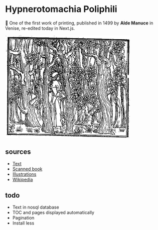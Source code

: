 # Hypnerotomachia Poliphili

📖 One of the first work of printing,
published in 1499 by **Alde Manuce** in Venise,
re-edited today in Next.js.

<img src="public/images/book/f001.jpg" width="400px">

## sources

* [Text](http://www.liberliber.it/mediateca/libri/c/colonna/hypnerotomachia_poliphili_etc/pdf/hypner_p.pdf)
* [Scanned book](http://architectura.cesr.univ-tours.fr/Traite/Images/LES1358Index.asp)
* [Illustrations](https://gallica.bnf.fr/ark:/12148/btv1b2200005d)
* [Wikipedia](https://en.wikipedia.org/wiki/Hypnerotomachia_Poliphili)

## todo
* Text in nosql database
* TOC and pages displayed automatically 
* Pagination
* Install less